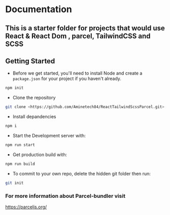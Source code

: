 # Documentation

## This is a starter folder for projects  that would use React & React Dom , parcel, TailwindCSS and SCSS

## Getting Started

- Before we get started, you'll need to install Node and create
a `package.json` for your project if you haven't already.

```sh
npm init
```

- Clone the repository

```sh
git clone <https://github.com/Aminetech84/ReactTailwindScssParcel.git>
```

- Install depandencies

```sh
npm i
```

- Start the Development server with:

```sh
npm run start
```

- Get production build with:

```sh
npm run build
```

- To commit to your own repo, delete the hidden git folder then run:

```sh
git init
```

### For more information about Parcel-bundler visit

<https://parceljs.org/>
